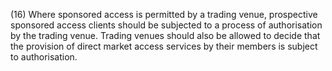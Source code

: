 (16) Where sponsored access is permitted by a trading venue, prospective sponsored access clients should be subjected to a process of authorisation by the trading venue. Trading venues should also be allowed to decide that the provision of direct market access services by their members is subject to authorisation.
